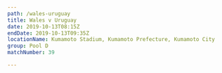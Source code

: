 ```yaml
---
path: /wales-uruguay
title: Wales v Uruguay
date: 2019-10-13T08:15Z
endDate: 2019-10-13T09:35Z
locationName: Kumamoto Stadium, Kumamoto Prefecture, Kumamoto City
group: Pool D
matchNumber: 39

---
```

